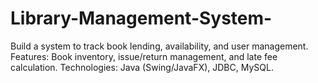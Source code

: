 # Library-Management-System-
 Build a system to track book lending, availability, and user management. Features: Book inventory, issue/return management, and late fee calculation. Technologies: Java (Swing/JavaFX), JDBC, MySQL.
